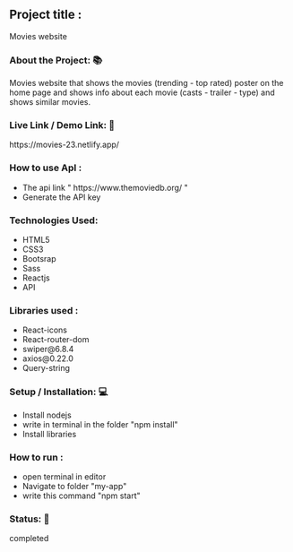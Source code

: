 <h2>Project title :</h2>
<p>Movies website</p>
<h3>About the Project: 📚</h3>
<p>Movies website that shows the movies (trending - top rated) poster on the home page and shows info about each movie (casts - trailer - type) and shows similar movies.</p>
<h3>Live Link / Demo Link: 🔗</h3>
<p>https://movies-23.netlify.app/</p>
<h3>How to use ApI :</h3>
<ul>
<li> The api link " https://www.themoviedb.org/ "</li>
<li> Generate the API  key </li>

</ul>
<h3>Technologies Used: </h3>
<ul>
<li>HTML5</li>
<li>CSS3</li>
<li>Bootsrap</li>
<li>Sass</li>
<li>Reactjs</li>
<li>API</li>
</ul>

<h3>Libraries used :</h3>
<ul>
<li>React-icons </li>
<li>React-router-dom</li>
<li>swiper@6.8.4</li>
<li>axios@0.22.0</li>
<li>Query-string</li>
</ul>
<h3>Setup / Installation: 💻</h3>
<ul>
<li>Install nodejs</li>
<li>write in terminal in the folder "npm install"</li>
<li>Install libraries</li>

</ul>
<h3>How to run :</h3>
<ul>
<li>open terminal in editor</li>
<li>Navigate to folder "my-app"</li>
<li>write this command "npm start"</li>
</ul>

<h3>Status: 📶</h3>
<p>completed</p>
